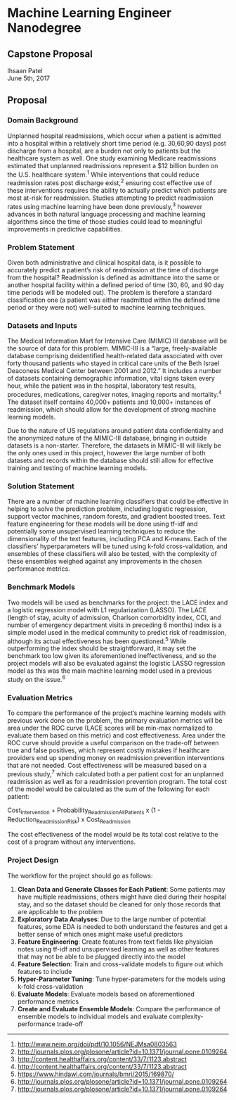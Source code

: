 # Machine Learning Engineer Nanodegree
## Capstone Proposal
Ihsaan Patel  
June 5th, 2017

## Proposal

### Domain Background
Unplanned hospital readmissions, which occur when a patient is admitted into a hospital within a relatively short time period (e.g. 30,60,90 days) post discharge from a hospital, are a burden not only to patients but the healthcare system as well. One study examining Medicare readmissions estimated that unplanned readmissions represent a $12 billion burden on the U.S. healthcare system.<sup>1</sup> While interventions that could reduce readmission rates post discharge exist,<sup>2</sup> ensuring cost effective use of these interventions requires the ability to actually predict which patients are most at-risk for readmission. Studies attempting to predict readmission rates using machine learning have been done previously,<sup>3</sup> however advances in both natural language processing and machine learning algorithms since the time of those studies could lead to meaningful improvements in predictive capabilities.
 
### Problem Statement
Given both administrative and clinical hospital data, is it possible to accurately predict a patient’s risk of readmission at the time of discharge from the hospital? Readmission is defined as admittance into the same or another hospital facility within a defined period of time (30, 60, and 90 day time periods will be modeled out). The problem is therefore a standard classification one (a patient was either readmitted within the defined time period or they were not) well-suited to machine learning techniques.
 
### Datasets and Inputs
The Medical Information Mart for Intensive Care (MIMIC) III database will be the source of data for this problem. MIMIC-III is a “large, freely-available database comprising deidentified health-related data associated with over forty thousand patients who stayed in critical care units of the Beth Israel Deaconess Medical Center between 2001 and 2012.” It includes a number of datasets containing demographic information, vital signs taken every hour, while the patient was in the hospital, laboratory test results, procedures, medications, caregiver notes, imaging reports and mortality.<sup>4</sup> The dataset itself contains 40,000+ patients and 10,000+ instances of readmission, which should allow for the development of strong machine learning models.
 
Due to the nature of US regulations around patient data confidentiality and the anonymized nature of the MIMIC-III database, bringing in outside datasets is a non-starter. Therefore, the datasets in MIMIC-III will likely be the only ones used in this project, however the large number of both datasets and records within the database should still allow for effective training and testing of machine learning models.
 
### Solution Statement
There are a number of machine learning classifiers that could be effective in helping to solve the prediction problem, including logistic regression, support vector machines, random forests, and gradient boosted trees. Text feature engineering for these models will be done using tf-idf and potentially some unsupervised learning techniques to reduce the dimensionality of the text features, including PCA and K-means. Each of the classifiers’ hyperparameters will be tuned using k-fold cross-validation, and ensembles of these classifiers will also be tested, with the complexity of these ensembles weighed against any improvements in the chosen performance metrics. 
 
### Benchmark Models
Two models will be used as benchmarks for the project: the LACE index and a logistic regression model with L1 regularization (LASSO). The LACE (length of stay, acuity of admission, Charlson comorbidity index, CCI, and number of emergency department visits in preceding 6 months) index is a simple model used in the medical community to predict risk of readmission, although its actual effectiveness has been questioned.<sup>5</sup> While outperforming the index should be straightforward, it may set the benchmark too low given its aforementioned ineffectiveness, and so the project models will also be evaluated against the logistic LASSO regression model as this was the main machine learning model used in a previous study on the issue.<sup>6</sup>
 
### Evaluation Metrics
To compare the performance of the project’s machine learning models with previous work done on the problem, the primary evaluation metrics will be area under the ROC curve (LACE scores will be min-max normalized to evaluate them based on this metric) and cost effectiveness. Area under the ROC curve should provide a useful comparison on the trade-off between true and false positives, which represent costly mistakes if healthcare providers end up spending money on readmission prevention interventions that are not needed. Cost effectiveness will be measured based on a previous study,<sup>7</sup> which calculated both a per patient cost for an unplanned readmission as well as for a readmission prevention program. The total cost of the model would be calculated as the sum of the following for each patient:
 
Cost<sub>Intervention</sub> + Probability<sub>ReadmissionAllPatients</sub> x (1 - Reduction<sub>ReadmissionRisk</sub>) x Cost<sub>Readmission</sub>    

The cost effectiveness of the model would be its total cost relative to the cost of a program without any interventions.
 
### Project Design
The workflow for the project should go as follows:
 
1. **Clean Data and Generate Classes for Each Patient**: Some patients may have multiple readmissions, others might have died during their hospital stay, and so the dataset should be cleaned for only those records that are applicable to the problem
2. **Exploratory Data Analyses**: Due to the large number of potential features, some EDA is needed to both understand the features and get a better sense of which ones might make useful predictors
3. **Feature Engineering**: Create features from text fields like physician notes using tf-idf and unsupervised learning as well as other features that may not be able to be plugged directly into the model
4. **Feature Selection**: Train and cross-validate models to figure out which features to include
5. **Hyper-Parameter Tuning**: Tune hyper-parameters for the models using k-fold cross-validation
6. **Evaluate Models**: Evaluate models based on aforementioned performance metrics
7. **Create and Evaluate Ensemble Models**: Compare the performance of ensemble models to individual models and evaluate complexity-performance trade-off

-----------
1) http://www.nejm.org/doi/pdf/10.1056/NEJMsa0803563
2) http://journals.plos.org/plosone/article?id=10.1371/journal.pone.0109264
3) http://content.healthaffairs.org/content/33/7/1123.abstract
4) http://content.healthaffairs.org/content/33/7/1123.abstract
5) https://www.hindawi.com/journals/bmri/2015/169870/
6) http://journals.plos.org/plosone/article?id=10.1371/journal.pone.0109264
7) http://journals.plos.org/plosone/article?id=10.1371/journal.pone.0109264
